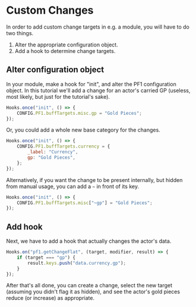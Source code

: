 # Custom Changes

In order to add custom change targets in e.g. a module, you will have to do two things.

1. Alter the appropriate configuration object.
2. Add a hook to determine change targets.

## Alter configuration object

In your module, make a hook for "init", and alter the PF1 configuration object. In this tutorial we'll add a change for an actor's carried GP (useless, most likely, but just for the tutorial's sake).

```js
Hooks.once("init", () => {
    CONFIG.PF1.buffTargets.misc.gp = "Gold Pieces";
});
```

Or, you could add a whole new base category for the changes.

```js
Hooks.once("init", () => {
    CONFIG.PF1.buffTargets.currency = {
        _label: "Currency",
        gp: "Gold Pieces",
    };
});
```

Alternatively, if you want the change to be present internally, but hidden from manual usage, you can add a `~` in front of its key.

```js
Hooks.once("init", () => {
    CONFIG.PF1.buffTargets.misc["~gp"] = "Gold Pieces";
});
```

## Add hook

Next, we have to add a hook that actually changes the actor's data.

```js
Hooks.on("pf1.getChangeFlat", (target, modifier, result) => {
    if (target === "gp") {
        result.keys.push("data.currency.gp");
    }
});
```

After that's all done, you can create a change, select the new target (assuming you didn't flag it as hidden), and see the actor's gold pieces reduce (or increase) as appropriate.
